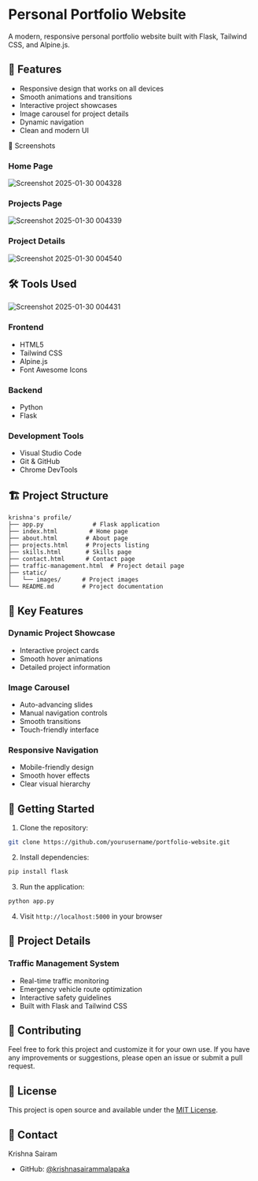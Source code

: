 # Personal Portfolio Website


A modern, responsive personal portfolio website built with Flask, Tailwind CSS, and Alpine.js.

## 🚀 Features

- Responsive design that works on all devices
- Smooth animations and transitions
- Interactive project showcases
- Image carousel for project details
- Dynamic navigation
- Clean and modern UI


📸 Screenshots

### Home Page
![Screenshot 2025-01-30 004328](https://github.com/user-attachments/assets/22bfa8dd-add6-4ecc-8fa2-e8d2e5c5ae75)


### Projects Page
![Screenshot 2025-01-30 004339](https://github.com/user-attachments/assets/c719b2c9-b846-475f-81f7-192796113a11)

### Project Details
![Screenshot 2025-01-30 004540](https://github.com/user-attachments/assets/e2cf40da-d63c-4227-8b29-95264fd765f2)

## 🛠️ Tools Used
![Screenshot 2025-01-30 004431](https://github.com/user-attachments/assets/029ed6a4-bac4-4318-8607-769b8f89da97)

### Frontend
- HTML5
- Tailwind CSS
- Alpine.js
- Font Awesome Icons

### Backend
- Python
- Flask

### Development Tools
- Visual Studio Code
- Git & GitHub
- Chrome DevTools

## 🏗️ Project Structure
```
krishna's profile/
├── app.py              # Flask application
├── index.html         # Home page
├── about.html        # About page
├── projects.html     # Projects listing
├── skills.html       # Skills page
├── contact.html      # Contact page
├── traffic-management.html  # Project detail page
├── static/
│   └── images/      # Project images
└── README.md        # Project documentation
```

## 🌟 Key Features

### Dynamic Project Showcase
- Interactive project cards
- Smooth hover animations
- Detailed project information

### Image Carousel
- Auto-advancing slides
- Manual navigation controls
- Smooth transitions
- Touch-friendly interface

### Responsive Navigation
- Mobile-friendly design
- Smooth hover effects
- Clear visual hierarchy

## 🚀 Getting Started

1. Clone the repository:
```bash
git clone https://github.com/yourusername/portfolio-website.git
```

2. Install dependencies:
```bash
pip install flask
```

3. Run the application:
```bash
python app.py
```

4. Visit `http://localhost:5000` in your browser

## 📝 Project Details

### Traffic Management System
- Real-time traffic monitoring
- Emergency vehicle route optimization
- Interactive safety guidelines
- Built with Flask and Tailwind CSS

## 🤝 Contributing

Feel free to fork this project and customize it for your own use. If you have any improvements or suggestions, please open an issue or submit a pull request.

## 📄 License

This project is open source and available under the [MIT License](LICENSE).

## 👤 Contact

Krishna Sairam
- GitHub: [@krishnasairammalapaka](https://github.com/krishnasairammalapaka)
